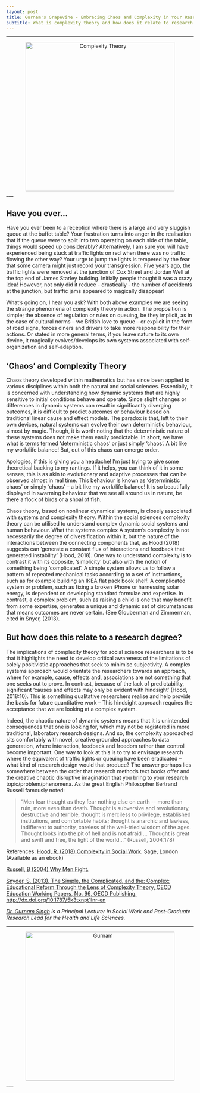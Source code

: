 ```yaml
---
layout: post
title: Gurnam's Grapevine - Embracing Chaos and Complexity in Your Research
subtitle: What is complexity theory and how does it relate to research degrees?
---
```



___
<center>
  <img src="https://upload.wikimedia.org/wikipedia/commons/thumb/c/c7/Complex_systems_thoery.jpg/1148px-Complex_systems_thoery.jpg" alt="Complexity Theory" width = "400" />
</center>
___

## Have you ever…

Have you ever been to a reception where there is a large and very sluggish queue at the buffet table? Your frustration turns into anger in the realisation that if the queue were to split into two operating on each side of the table, things would speed up considerably? Alternatively, I am sure you will have experienced being stuck at traffic lights on red when there was no traffic flowing the other way? Your urge to jump the lights is tempered by the fear that some camera might just record your transgression. Five years ago, the traffic lights were removed at the junction of Cox Street and Jordan Well at the top end of James Starley building. Initially people thought it was a crazy idea! However, not only did it reduce - drastically - the number of accidents at the junction, but traffic jams appeared to magically disappear!

What’s going on, I hear you ask?  With both above examples we are seeing the strange phenomena of complexity theory in action. The proposition is simple; the absence of regulation or rules on queuing, be they implicit, as in the case of cultural norms – we British love to queue – or explicit in the form of road signs, forces diners and drivers to take more responsibility for their actions. Or stated in more general terms, if you leave nature to its own device, it magically evolves/develops its own systems associated with self-organization and self-adaption.

## ‘Chaos’ and Complexity Theory

Chaos theory developed within mathematics but has since been applied to various disciplines within both the natural and social sciences. Essentially, it is concerned with understanding how dynamic systems that are highly sensitive to initial conditions behave and operate.  Since slight changes or differences in dynamic systems can result in significantly diverging outcomes, it is difficult to predict outcomes or behaviour based on traditional linear cause and effect models. The paradox is that, left to their own devices, natural systems can evolve their own deterministic behaviour, almost by magic. Though, it is worth noting that the deterministic nature of these systems does not make them easily predictable. In short, we have what is terms termed ‘deterministic chaos’ or just simply ‘chaos’. A bit like my work/life balance! But, out of this chaos can emerge order.

Apologies, if this is giving you a headache! I’m just trying to give some theoretical backing to my rantings. If it helps, you can think of it in some senses, this is  as akin to evolutionary and adaptive processes that can be observed almost in real time.  This behaviour is known as ‘deterministic chaos’ or simply ‘chaos’ – a bit like my work/life balance! It is so beautifully displayed in swarming behaviour that we see all around us in nature, be there a flock of birds or a shoal of fish.  

Chaos theory, based on nonlinear dynamical systems, is closely associated with systems and complexity theory. Within the social sciences complexity theory can be utilised to understand complex dynamic social systems and human behaviour. What the systems complex A system’s complexity is not necessarily the degree of diversification within it, but the nature of the interactions between the connecting components that, as Hood (2018) suggests can ‘generate a constant flux of interactions and feedback that generated instability’ (Hood, 2018). One way to understand complexity is to contrast it with its opposite, ‘simplicity’ but also with the notion of something being ‘complicated’. A simple system allows us to follow a pattern of repeated mechanical tasks according to a set of instructions, such as for example building an IKEA flat pack book shelf. A complicated system or problem, such as fixing a broken iPhone or harnessing solar energy, is dependent on developing standard formulae and expertise. In contrast, a complex problem, such as raising a child is one that may benefit from some expertise, generates a unique and dynamic set of circumstances that means outcomes are never certain. (See Glouberman and Zimmerman, cited in Snyer, (2013).

## But how does this relate to a research degree?

The implications of complexity theory for social science researchers is to be that it highlights the need to develop critical awareness of the limitations of solely positivistic approaches that seek to minimise subjectivity. A complex systems approach would orientate the researchers towards an approach, where for example, cause, effects and, associations are not something that one seeks out to prove. In contrast, because of the lack of predictability, significant ‘causes and effects may only be evident with hindsight’ (Hood, 2018:10). This is something qualitative researchers realise and help provide the basis for future quantitative work – This hindsight approach requires the acceptance that we are looking at a complex system.


 Indeed, the chaotic nature of dynamic systems means that it is unintended consequences that one is looking for, which may not be registered in more traditional, laboratory research designs. And so, the complexity approached sits comfortably with novel, creative grounded approaches to data generation, where interaction, feedback and freedom rather than control become important. One way to look at this is to try to envisage research where the equivalent of traffic lights or queuing have been eradicated – what kind of research design would that produce? The answer perhaps lies somewhere between the order that research methods text books offer and the creative chaotic disruptive imagination that you bring to your research topic/problem/phenomena. As the great English Philosopher Bertrand Russell famously noted:

> “Men fear thought as they fear nothing else on earth -- more than ruin, more even than death. Thought is subversive and revolutionary, destructive and terrible, thought is merciless to privilege, established institutions, and comfortable habits; thought is anarchic and lawless, indifferent to authority, careless of the well-tried wisdom of the ages. Thought looks into the pit of hell and is not afraid ... Thought is great and swift and free, the light of the world...” (Russell, 2004:178)


References:
[Hood, R. (2018) Complexity in Social Work](https://www.amazon.co.uk/Complexity-Social-Work-Rick-Hood/dp/1473993814). Sage, London (Available as an ebook)

[Russell, B (2004) Why Men Fight.](https://philpapers.org/rec/RUSWMF)

[Snyder, S. (2013), The Simple, the Complicated, and the: Complex: Educational Reform Through the Lens of Complexity Theory, OECD Education Working Papers, No. 96, OECD Publishing.](https://pdfs.semanticscholar.org/e3c0/bb628b0e92f4e15b93dbd74c542aa608c6ba.pdf)
http://dx.doi.org/10.1787/5k3txnpt1lnr-en

*[Dr. Gurnam Singh](http://www.coventry.ac.uk/research/research-directories/researchers/gurnam-singh/) is a Principal Lecturer in Social Work and Post-Graduate Research Lead for the Health and Life Sciences.*

___
<center>
  <img src="{{ site.baseurl }}/img/Gurnam.jpg" alt="Gurnam" width = "400" />
</center>
___
